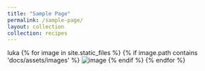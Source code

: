 ```yaml
---
title: "Sample Page"
permalink: /sample-page/
layout: collection
collection: recipes
---
```


luka
{% for image in site.static_files %}
    {% if image.path contains 'docs/assets/images' %}
        <img src="{{ site.baseurl }}{{ image.path }}" alt="image" />
    {% endif %}
{% endfor %}
